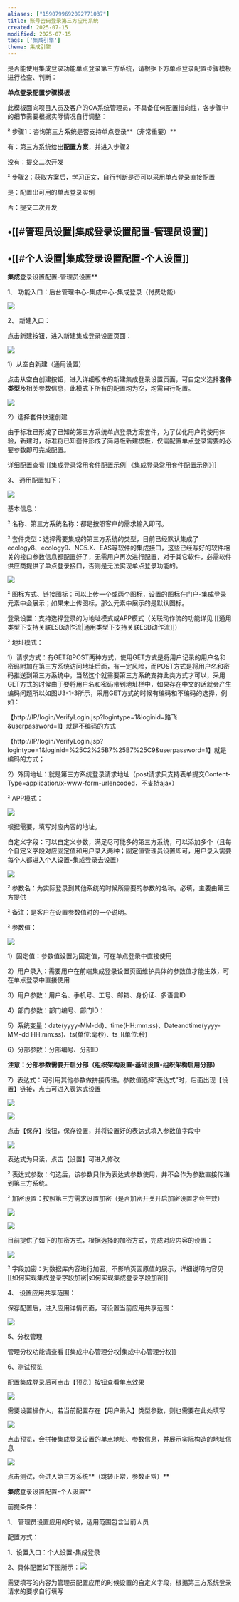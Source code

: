 ```yaml
---
aliases: ["1590799692092771037"]
title: 账号密码登录第三方应用系统
created: 2025-07-15
modified: 2025-07-15
tags: ['集成引擎']
theme: 集成引擎
---
```


是否能使用集成登录功能单点登录第三方系统，请根据下方单点登录配置步骤模板进行检查、判断：

**单点登录配置步骤模板**

此模板面向项目人员及客户的OA系统管理员，不具备任何配置指向性，各步骤中的细节需要根据实际情况自行调整：

² 步骤1：咨询第三方系统是否支持单点登录**（非常重要）**

有：第三方系统给出**配置方案**，并进入步骤2

没有：提交二次开发

² 步骤2：获取方案后，学习正文，自行判断是否可以采用单点登录直接配置

是：配置出可用的单点登录实例

否：提交二次开发

## •[[#管理员设置|集成登录设置配置-管理员设置]]

## •[[#个人设置|集成登录设置配置-个人设置]]

**集成**登录设置配置-管理员设置**

1、 功能入口：后台管理中心-集成中心-集成登录（付费功能）

![](df718f6584aa3af6601ad4a1a4511608.jpg)

2、 新建入口：

点击新建按钮，进入新建集成登录设置页面：

![](901ad6f7d1277607c7604db89ab365a3.jpg)

1）从空白新建（通用设置）

点击从空白创建按钮，进入详细版本的新建集成登录设置页面，可自定义选择**套件类型**及相关参数信息，此模式下所有的配置均为空，均需自行配置。

![](88a09d81c5297cf520f29e0d104d0d34.jpg)

2）选择套件快速创建

由于标准已形成了已知的第三方系统单点登录方案套件，为了优化用户的使用体验，新建时，标准将已知套件形成了简易版新建模板，仅需配置单点登录需要的必要参数即可完成配置。

详细配置查看 [[集成登录常用套件配置示例|《集成登录常用套件配置示例》]]

3、 通用配置如下：

![](9db7162e1b9ded88a63d6568f91b5189.jpg)

基本信息：

² 名称、第三方系统名称：都是按照客户的需求输入即可。

² 套件类型：选择需要集成的第三方系统的类型，目前已经默认集成了ecology8、ecology9、NC5.X、EAS等软件的集成接口，这些已经写好的软件相关的接口参数信息都配置好了，无需用户再次进行配置，对于其它软件，必需软件供应商提供了单点登录接口，否则是无法实现单点登录功能的。

![](9882478ec237815c9b4238d3f5b1c95a.jpg)

² 图标方式、链接图标：可以上传一个或两个图标，设置的图标在门户-集成登录元素中会展示；如果未上传图标，那么元素中展示的是默认图标。

登录设置：支持选择登录的为地址模式或APP模式（关联动作流的功能详见 [[通用类型下支持关联ESB动作流|通用类型下支持关联ESB动作流]]）

² 地址模式：

1）请求方式：有GET和POST两种方式，使用GET方式是将用户记录的用户名和密码附加在第三方系统访问地址后面，有一定风险，而POST方式是将用户名和密码推送到第三方系统中，当然这个就需要第三方系统支持此类方式才可以，采用GET方式的时候由于要将用户名和密码带到地址栏中，如果存在中文的话就会产生编码问题所以如图U3-1-3所示，采用GET方式的时候有编码和不编码的选择，例如：

【http://IP/login/VerifyLogin.jsp?logintype=1&loginid=路飞&userpassword=1】就是不编码的方式

【http://IP/login/VerifyLogin.jsp?logintype=1&loginid=%25C2%25B7%25B7%25C9&userpassword=1】就是编码的方式；

2）外网地址：就是第三方系统登录请求地址（post请求只支持表单提交Content-Type=application/x-www-form-urlencoded，不支持ajax）

² APP模式：

![](8639d1487dee51655fe8bb196fe76ac4.jpg)

根据需要，填写对应内容的地址。

自定义字段：可以自定义参数，满足尽可能多的第三方系统，可以添加多个（且每个自定义字段对应固定值和用户录入两种；固定值管理员设置即可，用户录入需要每个人都进入个人设置-集成登录去设置）

![](e30ddea3d7bf9906295f6fd81f14735d.jpg)

² 参数名：为实际登录到其他系统的时候所需要的参数的名称。必填，主要由第三方提供

² 备注：是客户在设置参数值时的一个说明。

² 参数值：

![](3cea203e1c7c22959252832adf877531.jpg)

1）固定值：参数值设置为固定值，可在单点登录中直接使用

2）用户录入：需要用户在前端集成登录设置页面维护具体的参数值才能生效，可在单点登录中直接使用

3）用户参数：用户名、手机号、工号、邮箱、身份证、多语言ID

4）部门参数：部门编号、部门ID：

5）系统变量：date(yyyy-MM-dd)、time(HH:mm:ss)、Dateandtime(yyyy-MM-dd HH:mm:ss)、ts(单位:毫秒)、ts\_l(单位:秒)

6）分部参数：分部编号、分部ID

**注意：分部参数需要开启分部（组织架构设置-基础设置-组织架构启用分部）**

7）表达式：可引用其他参数做拼接传递。参数值选择“表达式”时，后面出现【设置】链接，点击可进入表达式设置

![](806cc9fed82c811aa63d30c9ca0f518c.jpg)

![](66c748bf096b207d570a2765e8e595b0.jpg)

点击【保存】按钮，保存设置，并将设置好的表达式填入参数值字段中

![](bba10100bd0749ed9e481dda813ff8c9.jpg)

表达式为只读，点击【设置】可进入修改

² 表达式参数：勾选后，该参数只作为表达式参数使用，并不会作为参数直接传递到第三方系统。

² 加密设置：按照第三方需求设置加密（是否加密开关开启加密设置才会生效）

![](c4688b0c180ea63e9aa63bdfdbbb313f.jpg)

![](a5439f404c37ed2bfd3dc53ab015f15c.jpg)

目前提供了如下的加密方式，根据选择的加密方式，完成对应内容的设置：

![](cf46d02507e929eb6c307e9f46930993.jpg)

² 字段加密：对数据库内容进行加密，不影响页面原值的展示，详细说明内容见 [[如何实现集成登录字段加密|如何实现集成登录字段加密]]

4、 设置应用共享范围：

保存配置后，进入应用详情页面，可设置当前应用共享范围：

![](85525a3867f81ceace06118fe81d9951.jpg)

5、分权管理

管理分权功能请查看 [[集成中心管理分权|集成中心管理分权]]

6、测试预览

配置集成登录后可点击【预览】按钮查看单点效果

![](3042309902bed94e8c9ae29fec55464b.jpg)

需要设置操作人，若当前配置存在【用户录入】类型参数，则也需要在此处填写

![](a70ad688e26c251de3a131e322228aea.jpg)

点击预览，会拼接集成登录设置的单点地址、参数信息，并展示实际构造的地址信息

![](5b03a1b7cdcb1d7390723579117a5d2d.jpg)

点击测试，会进入第三方系统**（跳转正常，参数正常）**

**集成**登录设置配置-个人设置**

前提条件：

1、 管理员设置应用的时候，适用范围包含当前人员

配置方式：

1、设置入口：个人设置-集成登录

2、具体配置如下图所示：![](7f887147514b491aaee960e7161b7ad4.jpg)

需要填写的内容为管理员配置应用的时候设置的自定义字段，根据第三方系统登录请求的要求自行填写